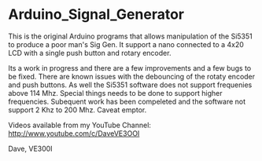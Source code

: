 # Arduino_Signal_Generator
This is the original Arduino programs that allows manipulation of the Si5351 to produce a poor man's Sig Gen.  It support a nano connected to a 4x20 LCD with a single push button and rotary encoder. 

Its a work in progress and there are a few improvements and a few bugs to be fixed. There are known issues with the debouncing of the rotaty encoder and push buttons. As well the Si5351 software does not support frequenies above 114 Mhz.  Special things needs to be done to support higher frequencies.  Subequent work has been compeleted and the software not support 2 Khz to 200 Mhz.  Caveat emptor.

Videos available from my YouTube Channel: 
http://www.youtube.com/c/DaveVE3OOI 


Dave, VE300I
